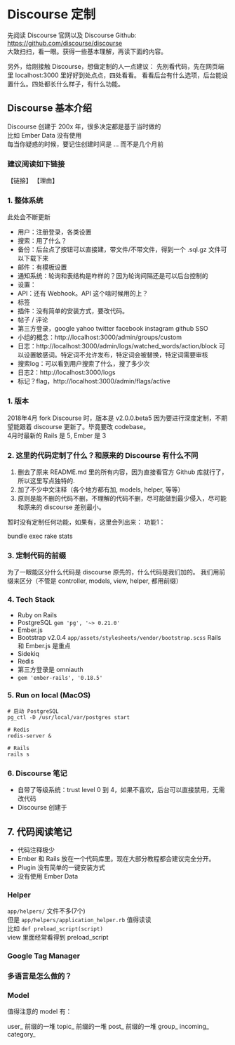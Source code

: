 # Discourse 定制
先阅读 Discourse 官网以及 Discourse Github:  https://github.com/discourse/discourse     
大致扫扫，看一眼。获得一些基本理解，再读下面的内容。        

另外，给刚接触 Discourse，想做定制的人一点建议：
先别看代码，先在网页端里 localhost:3000 里好好到处点点，四处看看。
看看后台有什么选项，后台能设置什么。四处都长什么样子，有什么功能。  



## Discourse 基本介绍
Discourse 创建于 200x 年，很多决定都是基于当时做的  
比如 Ember Data 没有使用   
每当你疑惑的时候，要记住创建时间是 ... 而不是几个月前  

### 建议阅读如下链接
【链接】
【理由】


### 1. 整体系统
此处会不断更新
* 用户：注册登录，各类设置
* 搜索：用了什么？
* 备份：后台点了按钮可以直接建，带文件/不带文件，得到一个 .sql.gz 文件可以下载下来
* 邮件：有模板设置
* 通知系统：轮询和表结构是咋样的？因为轮询间隔还是可以后台控制的
* 设置：
* API：还有 Webhook。API 这个啥时候用的上？
* 标签
* 插件：没有简单的安装方式，要改代码。
* 帖子 / 评论
* 第三方登录，google yahoo twitter facebook instagram github SSO
* 小组的概念：http://localhost:3000/admin/groups/custom
* 日志：http://localhost:3000/admin/logs/watched_words/action/block 
     可以设置敏感词。特定词不允许发布，特定词会被替换，特定词需要审核
* 搜索log：可以看到用户搜索了什么，搜了多少次	
* 日志2：http://localhost:3000/logs
* 标记？flag，http://localhost:3000/admin/flags/active


### 1. 版本
2018年4月 fork Discourse 时，版本是 v2.0.0.beta5
因为要进行深度定制，不期望能跟着 discourse 更新了。毕竟要改 codebase。  
4月时最新的 Rails 是 5, Ember 是 3
  

### 2. 这里的代码定制了什么？和原来的 Discourse 有什么不同
1. 删去了原来 README.md 里的所有内容，因为直接看官方 Github 库就行了，所以这里写点独特的.  
1. 加了不少中文注释（各个地方都有加, models, helper, 等等）  
3. 原则是能不删的代码不删，不理解的代码不删，尽可能做到最少侵入，尽可能和原来的 discourse 差别最小。

暂时没有定制任何功能，如果有，这里会列出来：
功能1：


bundle exec rake stats

### 3. 定制代码的前缀
为了一眼能区分什么代码是 discourse 原先的，什么代码是我们加的。
我们用前缀来区分（不管是 controller, models, view, helper, 都用前缀）


### 4. Tech Stack
* Ruby on Rails
* PostgreSQL `gem 'pg', '~> 0.21.0'`
* Ember.js
* Bootstrap v2.0.4 `app/assets/stylesheets/vendor/bootstrap.scss`
Rails 和 Ember.js 是重点   
* Sidekiq
* Redis
* 第三方登录是 omniauth
* `gem 'ember-rails', '0.18.5'`


### 5. Run on local (MacOS)
```
# 启动 PostgreSQL
pg_ctl -D /usr/local/var/postgres start 

# Redis
redis-server &

# Rails
rails s
```

### 6. Discourse 笔记
* 自带了等级系统：trust level 0 到 4，如果不喜欢，后台可以直接禁用，无需改代码
* Discourse 创建于


## 7. 代码阅读笔记
* 代码注释极少
* Ember 和 Rails 放在一个代码库里。现在大部分教程都会建议完全分开。
* Plugin 没有简单的一键安装方式
* 没有使用 Ember Data

### Helper
`app/helpers/` 文件不多(7个)    
但是 `app/helpers/application_helper.rb` 值得读读      
比如 `def preload_script(script)`      
view 里面经常看得到 preload_script     

### Google Tag Manager

### 多语言是怎么做的？


### Model
值得注意的 model 有：   

user_ 前缀的一堆
topic_ 前缀的一堆
post_ 前缀的一堆
group_
incoming_
category_

